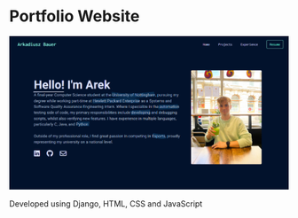 # Portfolio Website 

![Website Thumbnail](media/portfolio/images/websiteImage.png)

Developed using Django, HTML, CSS and JavaScript